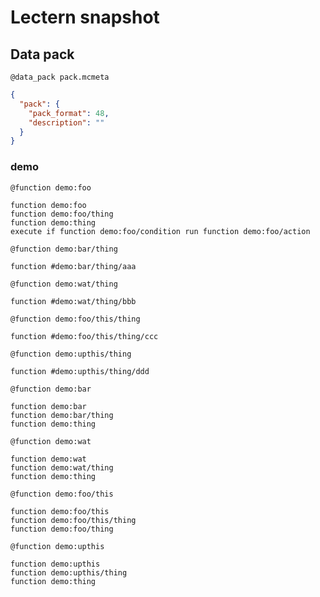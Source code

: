 # Lectern snapshot

## Data pack

`@data_pack pack.mcmeta`

```json
{
  "pack": {
    "pack_format": 48,
    "description": ""
  }
}
```

### demo

`@function demo:foo`

```mcfunction
function demo:foo
function demo:foo/thing
function demo:thing
execute if function demo:foo/condition run function demo:foo/action
```

`@function demo:bar/thing`

```mcfunction
function #demo:bar/thing/aaa
```

`@function demo:wat/thing`

```mcfunction
function #demo:wat/thing/bbb
```

`@function demo:foo/this/thing`

```mcfunction
function #demo:foo/this/thing/ccc
```

`@function demo:upthis/thing`

```mcfunction
function #demo:upthis/thing/ddd
```

`@function demo:bar`

```mcfunction
function demo:bar
function demo:bar/thing
function demo:thing
```

`@function demo:wat`

```mcfunction
function demo:wat
function demo:wat/thing
function demo:thing
```

`@function demo:foo/this`

```mcfunction
function demo:foo/this
function demo:foo/this/thing
function demo:foo/thing
```

`@function demo:upthis`

```mcfunction
function demo:upthis
function demo:upthis/thing
function demo:thing
```
